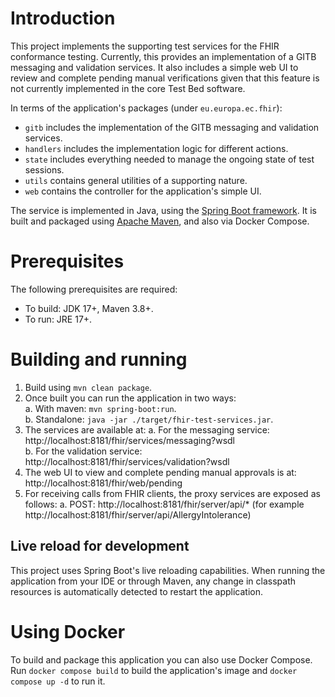 # Introduction

This project implements the supporting test services for the FHIR conformance testing. Currently, this provides an 
implementation of a GITB messaging and validation services. It also includes a simple web UI to review and complete
pending manual verifications given that this feature is not currently implemented in the core Test Bed software.

In terms of the application's packages (under `eu.europa.ec.fhir`):
* `gitb` includes the implementation of the GITB messaging and validation services.
* `handlers` includes the implementation logic for different actions.
* `state` includes everything needed to manage the ongoing state of test sessions.
* `utils` contains general utilities of a supporting nature. 
* `web` contains the controller for the application's simple UI.

The service is implemented in Java, using the [Spring Boot framework](https://spring.io/projects/spring-boot).
It is  built and packaged using [Apache Maven](https://maven.apache.org/), and also via Docker Compose.

# Prerequisites

The following prerequisites are required:
* To build: JDK 17+, Maven 3.8+.
* To run: JRE 17+.

# Building and running

1. Build using `mvn clean package`.
2. Once built you can run the application in two ways:  
  a. With maven: `mvn spring-boot:run`.  
  b. Standalone: `java -jar ./target/fhir-test-services.jar`.
3. The services are available at:
  a. For the messaging service: http://localhost:8181/fhir/services/messaging?wsdl  
  b. For the validation service: http://localhost:8181/fhir/services/validation?wsdl
4. The web UI to view and complete pending manual approvals is at: http://localhost:8181/fhir/web/pending
5. For receiving calls from FHIR clients, the proxy services are exposed as follows:
  a. POST: http://localhost:8181/fhir/server/api/* (for example http://localhost:8181/fhir/server/api/AllergyIntolerance)

## Live reload for development

This project uses Spring Boot's live reloading capabilities. When running the application from your IDE or through
Maven, any change in classpath resources is automatically detected to restart the application.

# Using Docker

To build and package this application you can also use Docker Compose. Run `docker compose build` to build the application's
image and `docker compose up -d` to run it.
